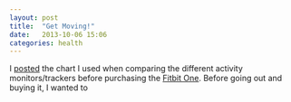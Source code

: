 ```yaml
---
layout: post
title:  "Get Moving!"
date:   2013-10-06 15:06
categories: health
---
```

I [posted][comparison_chart] the chart I used when comparing the different activity monitors/trackers before purchasing the [Fitbit One][one]. Before going out and buying it, I wanted to 

[comparison_chart]: /2013/10/05/activity-monitors
[one]: http://www.fitbit.com/one